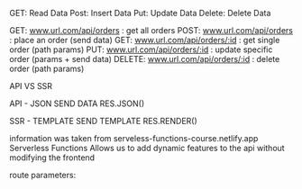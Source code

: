 GET: Read Data
Post: Insert Data
Put: Update Data
Delete: Delete Data

GET: www.url.com/api/orders : get all orders
POST: www.url.com/api/orders : place an order (send data)
GET: www.url.com/api/orders/:id : get single order (path params)
PUT: www.url.com/api/orders/:id : update specific order (params + send data)
DELETE: www.url.com/api/orders/:id : delete order (path params)


API VS SSR

API - JSON
SEND DATA
RES.JSON()

SSR - TEMPLATE
SEND TEMPLATE
RES.RENDER()

information was taken from serveless-functions-course.netlify.app
Serverless Functions
Allows us to add dynamic features to the api without modifying the frontend

route parameters: 